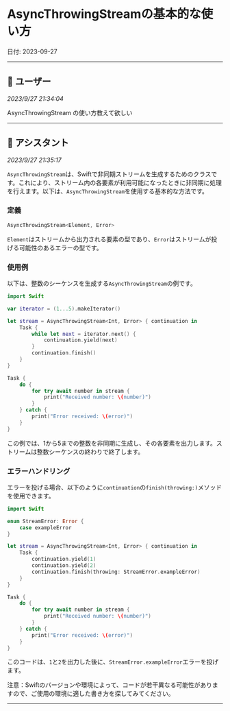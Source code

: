 # AsyncThrowingStreamの基本的な使い方

日付: 2023-09-27

---

## 👤 ユーザー
*2023/9/27 21:34:04*

AsyncThrowingStream の使い方教えて欲しい

---

## 🤖 アシスタント
*2023/9/27 21:35:17*

`AsyncThrowingStream`は、Swiftで非同期ストリームを生成するためのクラスです。これにより、ストリーム内の各要素が利用可能になったときに非同期に処理を行えます。以下は、`AsyncThrowingStream`を使用する基本的な方法です。

### 定義
```swift
AsyncThrowingStream<Element, Error>
```

`Element`はストリームから出力される要素の型であり、`Error`はストリームが投げる可能性のあるエラーの型です。

### 使用例

以下は、整数のシーケンスを生成する`AsyncThrowingStream`の例です。

```swift
import Swift

var iterator = (1...5).makeIterator()

let stream = AsyncThrowingStream<Int, Error> { continuation in
    Task {
        while let next = iterator.next() {
            continuation.yield(next)
        }
        continuation.finish()
    }
}

Task {
    do {
        for try await number in stream {
            print("Received number: \(number)")
        }
    } catch {
        print("Error received: \(error)")
    }
}
```

この例では、1から5までの整数を非同期に生成し、その各要素を出力します。ストリームは整数シーケンスの終わりで終了します。

### エラーハンドリング

エラーを投げる場合、以下のように`continuation`の`finish(throwing:)`メソッドを使用できます。

```swift
import Swift

enum StreamError: Error {
    case exampleError
}

let stream = AsyncThrowingStream<Int, Error> { continuation in
    Task {
        continuation.yield(1)
        continuation.yield(2)
        continuation.finish(throwing: StreamError.exampleError)
    }
}

Task {
    do {
        for try await number in stream {
            print("Received number: \(number)")
        }
    } catch {
        print("Error received: \(error)")
    }
}
```

このコードは、`1`と`2`を出力した後に、`StreamError.exampleError`エラーを投げます。

注意：Swiftのバージョンや環境によって、コードが若干異なる可能性がありますので、ご使用の環境に適した書き方を探してみてください。

---

